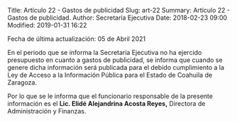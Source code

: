 Title: Artículo 22 - Gastos de publicidad
Slug: art-22
Summary: Artículo 22 - Gastos de publicidad.
Author: Secretaría Ejecutiva
Date: 2018-02-23 09:00
Modified: 2019-01-31 16:22


Fecha de última actualización: 05 de Abril 2021

En el periodo que se informa la Secretaría Ejecutiva no ha ejercido presupuesto en cuanto a gastos de publicidad, se informa que cuando se genere dicha información será publicada para el debido cumplimiento a la Ley de Acceso a la Información Pública para el Estado de Coahuila de Zaragoza.

Por lo que se le informa que el funcionario responsable de la presente información es el **Lic. Elidé Alejandrina Acosta Reyes,** Directora de Administración y Finanzas.

